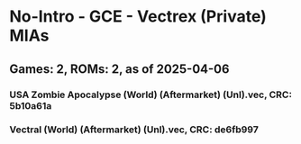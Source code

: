 # No-Intro - GCE - Vectrex (Private) MIAs
## Games: 2, ROMs: 2, as of 2025-04-06

### USA Zombie Apocalypse (World) (Aftermarket) (Unl).vec, CRC: 5b10a61a
### Vectral (World) (Aftermarket) (Unl).vec, CRC: de6fb997
